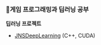 <!--
**0201jin/0201jin** is a ✨ _special_ ✨ repository because its `README.md` (this file) appears on your GitHub profile.

Here are some ideas to get you started:

- 🔭 I’m currently working on ...
- 🌱 I’m currently learning ...
- 👯 I’m looking to collaborate on ...
- 🤔 I’m looking for help with ...
- 💬 Ask me about ...
- 📫 How to reach me: ...
- 😄 Pronouns: ...
- ⚡ Fun fact: ...
-->

### 📖게임 프로그래밍과 딥러닝 공부

**딥러닝 프로젝트**
  - [JNSDeepLearning](https://github.com/0201jin/JNSDeepLearning) (C++, CUDA)
